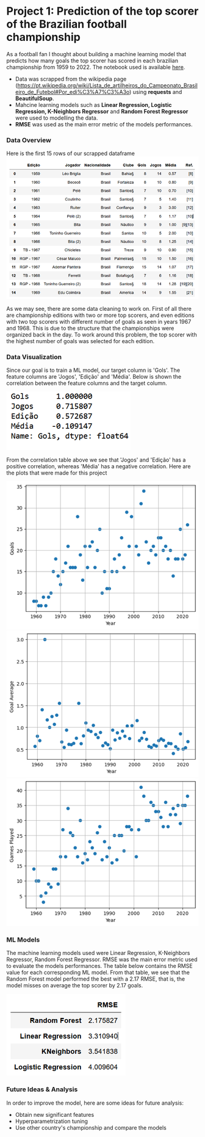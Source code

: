 # Project 1: Prediction of the top scorer of the Brazilian football championship

As a football fan I thought about building a machine learning model that predicts how many goals the top scorer has scored in each brazilian championship from 1959 to 2022. The notebook used is available [here](https://github.com/igorcruz91/igor_portfolio/blob/main/Project%201%20Prediction%20of%20the%20top%20scorer%20of%20the%20Brazilian%20football%20championship/Top%20Scorers%20Brazil%201959-2022.ipynb).

* Data was scrapped from the wikipedia page (https://pt.wikipedia.org/wiki/Lista_de_artilheiros_do_Campeonato_Brasileiro_de_Futebol#Por_edi%C3%A7%C3%A3o) using **requests** and **BeautifulSoup**.
* Mahcine learning models such as **Linear Regression, Logistic Regression, K-Neighbors Regressor** and **Random Forest Regressor** were used to modelling the data.
* **RMSE** was used as the main error metric of the models performances.

### Data Overview
Here is the first 15 rows of our scrapped dataframe
![](images/data.png)

As we may see, there are some data cleaning to work on. First of all there are championship editions with two or more top scorers, and even editions with two top scorers with different number of goals as seen in years 1967 and 1968. This is due to the structure that the championships were organized back in the day. To work around this problem, the top scorer with the highest number of goals was selected for each edition.

### Data Visualization

Since our goal is to train a ML model, our target column is 'Gols'. The feature columns are 'Jogos', 'Edição' and 'Média'. Below is shown the correlation between the feature columns and the target column.

![](images/corr.png)

From the correlation table above we see that 'Jogos' and 'Edição' has a positive correlation, whereas 'Média' has a negative correlation. Here are the plots that were made for this project

![](images/goals.png)
![](images/avg_goals.png)
![](images/games_played.png)

### ML Models

The machine learning models used were Linear Regression, K-Neighbors Regressor, Random Forest Regressor. RMSE was the main error metric used to evaluate the models performances. The table below contains the RMSE value for each corresponding ML model. From that table, we see that the Random Forest model performed the best with a 2.17 RMSE, that is, the model misses on average the top scorer by 2.17 goals.

![](images/rmse.png)

### Future Ideas & Analysis

In order to improve the model, here are some ideas for future analysis:

* Obtain new significant features
* Hyperparametrization tuning
* Use other country's championship and compare the models
